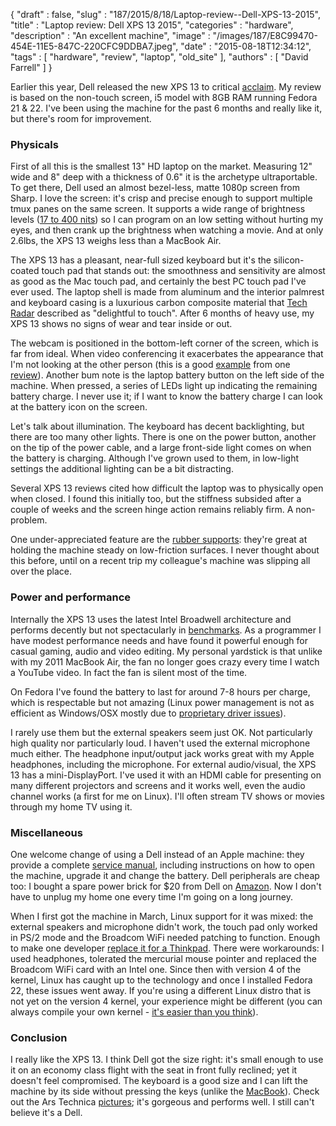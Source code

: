 {
   "draft" : false,
   "slug" : "187/2015/8/18/Laptop-review--Dell-XPS-13-2015",
   "title" : "Laptop review: Dell XPS 13 2015",
   "categories" : "hardware",
   "description" : "An excellent machine",
   "image" : "/images/187/E8C99470-454E-11E5-847C-220CFC9DDBA7.jpeg",
   "date" : "2015-08-18T12:34:12",
   "tags" : [
      "hardware",
      "review",
      "laptop",
      "old_site"
   ],
   "authors" : [
      "David Farrell"
   ]
}


Earlier this year, Dell released the new XPS 13 to critical [acclaim](http://www.dell.com/us/p/xps-13-9343-laptop/pd#AnchorZone5). My review is based on the non-touch screen, i5 model with 8GB RAM running Fedora 21 & 22. I've been using the machine for the past 6 months and really like it, but there's room for improvement.

### Physicals

First of all this is the smallest 13" HD laptop on the market. Measuring 12" wide and 8" deep with a thickness of 0.6" it is the archetype ultraportable. To get there, Dell used an almost bezel-less, matte 1080p screen from Sharp. I love the screen: it's crisp and precise enough to support multiple tmux panes on the same screen. It supports a wide range of brightness levels ([17 to 400 nits](http://www.anandtech.com/show/8983/dell-xps-13-review/5)) so I can program on an low setting without hurting my eyes, and then crank up the brightness when watching a movie. And at only 2.6lbs, the XPS 13 weighs less than a MacBook Air.

The XPS 13 has a pleasant, near-full sized keyboard but it's the silicon-coated touch pad that stands out: the smoothness and sensitivity are almost as good as the Mac touch pad, and certainly the best PC touch pad I've ever used. The laptop shell is made from aluminum and the interior palmrest and keyboard casing is a luxurious carbon composite material that [Tech Radar](http://www.techradar.com/us/reviews/pc-mac/laptops-portable-pcs/laptops-and-netbooks/dell-xps-13-2015-1279013/review) described as "delightful to touch". After 6 months of heavy use, my XPS 13 shows no signs of wear and tear inside or out.

The webcam is positioned in the bottom-left corner of the screen, which is far from ideal. When video conferencing it exacerbates the appearance that I'm not looking at the other person (this is a good [example](http://www.businessnewsdaily.com/images/i/000/007/961/i02/Photo5.jpg?1422635240) from one [review](http://www.businessnewsdaily.com/7729-dell-xps-13-laptop-review-business.html)). Another bum note is the laptop battery button on the left side of the machine. When pressed, a series of LEDs light up indicating the remaining battery charge. I never use it; if I want to know the battery charge I can look at the battery icon on the screen.

Let's talk about illumination. The keyboard has decent backlighting, but there are too many other lights. There is one on the power button, another on the tip of the power cable, and a large front-side light comes on when the battery is charging. Although I've grown used to them, in low-light settings the additional lighting can be a bit distracting.

Several XPS 13 reviews cited how difficult the laptop was to physically open when closed. I found this initially too, but the stiffness subsided after a couple of weeks and the screen hinge action remains reliably firm. A non-problem.

One under-appreciated feature are the [rubber supports](https://d3nevzfk7ii3be.cloudfront.net/igi/SVmnkACIFvh1Kxio.medium): they're great at holding the machine steady on low-friction surfaces. I never thought about this before, until on a recent trip my colleague's machine was slipping all over the place.

### Power and performance

Internally the XPS 13 uses the latest Intel Broadwell architecture and performs decently but not spectacularly in [benchmarks](http://www.techradar.com/us/reviews/pc-mac/laptops-portable-pcs/laptops-and-netbooks/dell-xps-13-2015-1279013/review/2). As a programmer I have modest performance needs and have found it powerful enough for casual gaming, audio and video editing. My personal yardstick is that unlike with my 2011 MacBook Air, the fan no longer goes crazy every time I watch a YouTube video. In fact the fan is silent most of the time.

On Fedora I've found the battery to last for around 7-8 hours per charge, which is respectable but not amazing (Linux power management is not as efficient as Windows/OSX mostly due to [proprietary driver issues](http://unix.stackexchange.com/questions/119606/why-does-linux-have-poor-battery-life-by-default-compared-to-windows#answer-119620)).

I rarely use them but the external speakers seem just OK. Not particularly high quality nor particularly loud. I haven't used the external microphone much either. The headphone input/output jack works great with my Apple headphones, including the microphone. For external audio/visual, the XPS 13 has a mini-DisplayPort. I've used it with an HDMI cable for presenting on many different projectors and screens and it works well, even the audio channel works (a first for me on Linux). I'll often stream TV shows or movies through my home TV using it.

### Miscellaneous

One welcome change of using a Dell instead of an Apple machine: they provide a complete [service manual](http://downloads.dell.com/Manuals/all-products/esuprt_laptop/esuprt_xps_laptop/xps-13-9343-laptop_Service%20Manual_en-us.pdf), including instructions on how to open the machine, upgrade it and change the battery. Dell peripherals are cheap too: I bought a spare power brick for $20 from Dell on [Amazon](http://www.amazon.com/gp/product/B00EM2V8AS). Now I don't have to unplug my home one every time I'm going on a long journey.

When I first got the machine in March, Linux support for it was mixed: the external speakers and microphone didn't work, the touch pad only worked in PS/2 mode and the Broadcom WiFi needed patching to function. Enough to make one developer [replace it for a Thinkpad](https://major.io/2015/02/03/linux-support-dell-xps-13-9343-2015-model/). There were workarounds: I used headphones, tolerated the mercurial mouse pointer and replaced the Broadcom WiFi card with an Intel one. Since then with version 4 of the kernel, Linux has caught up to the technology and once I installed Fedora 22, these issues went away. If you're using a different Linux distro that is not yet on the version 4 kernel, your experience might be different (you can always compile your own kernel - [it's easier than you think](https://www.linux.com/learn/tutorials/362602-how-to-compile-the-linux-kernel)).

### Conclusion

I really like the XPS 13. I think Dell got the size right: it's small enough to use it on an economy class flight with the seat in front fully reclined; yet it doesn't feel compromised. The keyboard is a good size and I can lift the machine by its side without pressing the keys (unlike the [MacBook](https://www.apple.com/macbook/)). Check out the Ars Technica [pictures](http://arstechnica.com/gadgets/2015/02/review-the-dell-xps-13-is-the-pc-laptop-to-beat/); it's gorgeous and performs well. I still can't believe it's a Dell.
